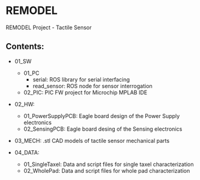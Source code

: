 # REMODEL
REMODEL Project - Tactile Sensor

## Contents: ##
* 01_SW
    * 01_PC 
        * serial: ROS library for serial interfacing
        * read_sensor: ROS node for sensor interrogation
    * 02_PIC: PIC FW project for Microchip MPLAB IDE

* 02_HW:
    * 01_PowerSupplyPCB: Eagle board design of the Power Supply electronics
    * 02_SensingPCB: Eagle board desing of the Sensing electronics

* 03_MECH: .stl CAD models of tactile sensor mechanical parts

* 04_DATA:
    * 01_SingleTaxel: Data and script files for single taxel characterization
    * 02_WholePad: Data and script files for whole pad characterization
